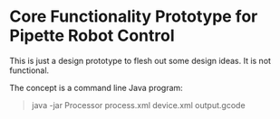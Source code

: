 # Core Functionality Prototype for Pipette Robot Control
This is just a design prototype to flesh out some design ideas. It is not functional.

The concept is a command line Java program:
> java -jar Processor process.xml device.xml output.gcode

